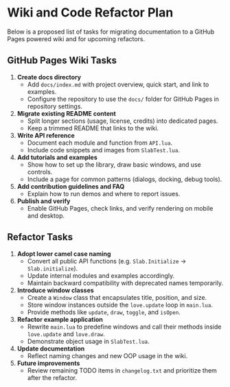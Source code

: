 # Wiki and Code Refactor Plan

Below is a proposed list of tasks for migrating documentation to a GitHub Pages powered wiki and for upcoming refactors.

## GitHub Pages Wiki Tasks
1. **Create docs directory**
   - Add `docs/index.md` with project overview, quick start, and link to examples.
   - Configure the repository to use the `docs/` folder for GitHub Pages in repository settings.
2. **Migrate existing README content**
   - Split longer sections (usage, license, credits) into dedicated pages.
   - Keep a trimmed README that links to the wiki.
3. **Write API reference**
   - Document each module and function from `API.lua`.
   - Include code snippets and images from `SlabTest.lua`.
4. **Add tutorials and examples**
   - Show how to set up the library, draw basic windows, and use controls.
   - Include a page for common patterns (dialogs, docking, debug tools).
5. **Add contribution guidelines and FAQ**
   - Explain how to run demos and where to report issues.
6. **Publish and verify**
   - Enable GitHub Pages, check links, and verify rendering on mobile and desktop.

## Refactor Tasks
1. **Adopt lower camel case naming**
   - Convert all public API functions (e.g. `Slab.Initialize` -> `Slab.initialize`).
   - Update internal modules and examples accordingly.
   - Maintain backward compatibility with deprecated names temporarily.
2. **Introduce window classes**
   - Create a `Window` class that encapsulates title, position, and size.
   - Store window instances outside the `love.update` loop in `main.lua`.
   - Provide methods like `update`, `draw`, `toggle`, and `isOpen`.
3. **Refactor example application**
   - Rewrite `main.lua` to predefine windows and call their methods inside `love.update` and `love.draw`.
   - Demonstrate object usage in `SlabTest.lua`.
4. **Update documentation**
   - Reflect naming changes and new OOP usage in the wiki.
5. **Future improvements**
   - Review remaining TODO items in `changelog.txt` and prioritize them after the refactor.

